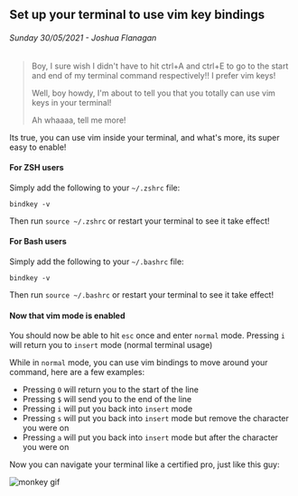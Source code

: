 ## Set up your terminal to use vim key bindings

###### Sunday 30/05/2021 - Joshua Flanagan

> Boy, I sure wish I didn't have to hit ctrl+A and ctrl+E to go to the start and end of my terminal command respectively!! I prefer vim keys!
>
> Well, boy howdy, I'm about to tell you that you totally can use vim keys in your terminal!
>
> Ah whaaaa, tell me more!

Its true, you can use vim inside your terminal, and what's more, its super easy to enable!
	
#### For ZSH users

Simply add the following to your `~/.zshrc` file:

```
bindkey -v
```

Then run `source ~/.zshrc` or restart your terminal to see it take effect!

#### For Bash users

Simply add the following to your `~/.bashrc` file:

```
bindkey -v
```

Then run `source ~/.bashrc` or restart your terminal to see it take effect!

#### Now that vim mode is enabled

You should now be able to hit `esc` once and enter `normal` mode. Pressing `i` will return you to `insert` mode (normal terminal usage)

While in `normal` mode, you can use vim bindings to move around your command, here are a few examples:

- Pressing `0` will return you to the start of the line
- Pressing `$` will send you to the end of the line
- Pressing `i` will put you back into `insert` mode 
- Pressing `s` will put you back into `insert` mode but remove the character you were on
- Pressing `a` will put you back into `insert` mode but after the character you were on

Now you can navigate your terminal like a certified pro, just like this guy:

![monkey gif](https://media.giphy.com/media/f5BwvEFBcgzU4/giphy.gif)
